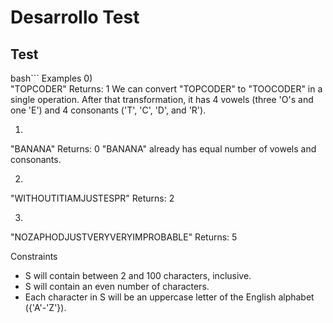 # Desarrollo Test

## Test 

bash```
Examples
0)		
"TOPCODER"
Returns: 1
We can convert "TOPCODER" to "TOOCODER" in a single operation. After that transformation, it has 4 vowels (three 'O's and one 'E') and 4 consonants ('T', 'C', 'D', and 'R').

1)	  	
"BANANA"
Returns: 0
"BANANA" already has equal number of vowels and consonants.

2)	 	
"WITHOUTITIAMJUSTESPR"
Returns: 2

3)		
"NOZAPHODJUSTVERYVERYIMPROBABLE"
Returns: 5

Constraints
-	S will contain between 2 and 100 characters, inclusive.
-	S will contain an even number of characters.
-	Each character in S will be an uppercase letter of the English alphabet ({'A'-'Z'}).

```